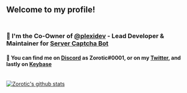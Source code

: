 ## Welcome to my profile!</br></br>
### 🔭 I'm the Co-Owner of [**@plexidev**](https://github.com/plexidev) - Lead Developer & Maintainer for [**Server Captcha Bot**](https://captchabot.xyz)</br>
#### 💬 You can find me on [**Discord**](https://discord.com/invite/plexidev) as **Zorotic#0001**, or on my [**Twitter**](https://twitter.com/ZoroticWasTaken), and lastly on [**Keybase**](https://keybase.io/zorotic)</br></br>

[![Zorotic's github stats](https://github-readme-stats.vercel.app/api?username=zorotic)](https://github.com/anuraghazra/github-readme-stats)

